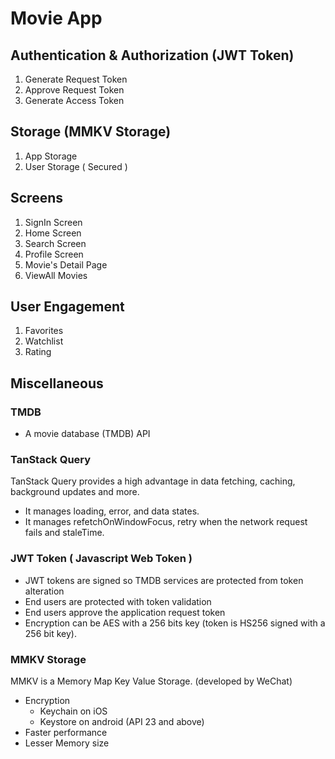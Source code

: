 # Movie App

## Authentication & Authorization (JWT Token)

1. Generate Request Token
2. Approve Request Token
3. Generate Access Token

## Storage (MMKV Storage)

1. App Storage
2. User Storage ( Secured )

## Screens

1. SignIn Screen
2. Home Screen
3. Search Screen
4. Profile Screen
5. Movie's Detail Page
6. ViewAll Movies

## User Engagement

1. Favorites
2. Watchlist
3. Rating

## Miscellaneous

### TMDB

- A movie database (TMDB) API

### TanStack Query

TanStack Query provides a high advantage in data fetching, caching, background updates and more.

- It manages loading, error, and data states.
- It manages refetchOnWindowFocus, retry when the network request fails and staleTime.

### JWT Token ( Javascript Web Token )

- JWT tokens are signed so TMDB services are protected from token alteration
- End users are protected with token validation
- End users approve the application request token
- Encryption can be AES with a 256 bits key (token is HS256 signed with a 256 bit key).

### MMKV Storage

MMKV is a Memory Map Key Value Storage.
(developed by WeChat)

- Encryption
  - Keychain on iOS
  - Keystore on android (API 23 and above)
- Faster performance
- Lesser Memory size
